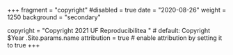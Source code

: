 +++
fragment = "copyright"
#disabled = true
date = "2020-08-26"
weight = 1250
background = "secondary"

copyright = "Copyright 2021 UF Reproducibilitea <a href='https://github.com/uf-repro/uf-repro.github.io'><i class='fab fa-github fa-lg'></i></a>" # default: Copyright $Year .Site.params.name
attribution = true # enable attribution by setting it to true
+++
